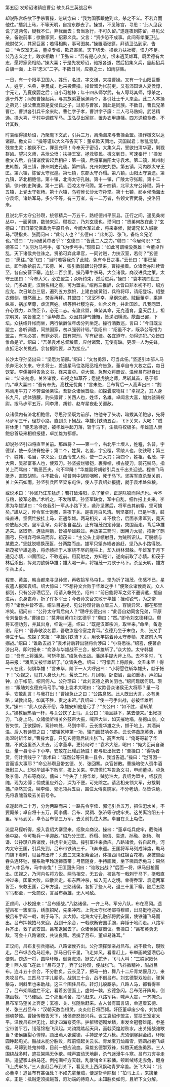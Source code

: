第五回 发矫诏诸镇应曹公 破关兵三英战吕布

却说陈宫临欲下手杀曹操，忽转念曰：“我为国家跟他到此，杀之不义。不若弃而他往。”插剑上马，不等天明，自投东郡去了。操觉，不见陈宫，寻思：“此人见我说了这两句，疑我不仁，弃我而去；吾当急行，不可久留。”遂连夜到陈留，寻见父亲，备说前事；欲散家资，招募义兵。父言：“资少恐不成事。此间有孝廉卫弘，疏财仗义，其家巨富；若得相助，事可图矣。”操置酒张筵，拜请卫弘到家，告曰：“今汉室无主，董卓专权，欺君害民，天下切齿。操欲力扶社稷，恨力不足。公乃忠义之士，敢求相助！”卫弘曰：“吾有是心久矣，恨未遇英雄耳。既孟德有大志，愿将家资相助。”操大喜；于是先发矫诏，驰报各道，然后招集义兵，竖起招兵白旗一面，上书“忠义”二字。不数日间，应募之士，如雨骈集。

一日，有一个阳平卫国人，姓乐，名进，字文谦，来投曹操。又有一个山阳巨鹿人，姓李，名典，字曼成，也来投曹操。操皆留为帐前吏。又有沛国谯人夏侯惇，字元让，乃夏侯婴之后；自小习枪棒；年十四从师学武，有人辱骂其师，惇杀之，逃于外方；闻知曹操起兵，与其族弟夏侯渊两个，各引壮士千人来会。此二人本操之弟兄：操父曹嵩原是夏侯氏之子，过房与曹家，因此是同族。不数日，曹氏兄弟曹仁、曹洪各引兵千余来助。曹仁字子孝，曹洪字子廉：二人弓马熟娴，武艺精通。操大喜，于村中调练军马。卫弘尽出家财，置办衣甲旗幡。四方送粮食者，不计其数。

时袁绍得操矫诏，乃聚麾下文武，引兵三万，离渤海来与曹操会盟。操作檄文以达诸郡。檄文曰：“操等谨以大义布告天下：董卓欺天罔地，灭国弑君；秽乱宫禁，残害生灵；狼戾不仁，罪恶充积！今奉天子密诏，大集义兵，誓欲扫清华夏，剿戮群凶。望兴义师，共泄公愤；扶持王室，拯救黎民。檄文到日，可速奉行！”操发檄文去后，各镇诸侯皆起兵相应：第一镇，后将军南阳太守袁术。第二镇，冀州刺史韩馥。第三镇，豫州刺史孔伷。第四镇，兖州刺史刘岱。第五镇，河内郡太守王匡。第六镇，陈留太守张邈。第七镇，东郡太守乔瑁。第八镇，山阳太守袁遗。第九镇，济北相鲍信。第十镇，北海太守孔融。第十一镇，广陵太守张超。第十二镇，徐州刺史陶谦。第十三镇，西凉太守马腾。第十四镇，北平太守公孙瓒。第十五镇，上党太守张杨。第十六镇，乌程侯长沙太守孙坚。第十七镇，祁乡侯渤海太守袁绍。诸路军马，多少不等，有三万者，有一二万者，各领文官武将，投洛阳来。

且说北平太守公孙瓒，统领精兵一万五千，路经德州平原县。正行之间，遥见桑树丛中，一面黄旗，数骑来迎。瓒视之，乃刘玄德也。瓒问曰：“贤弟何故在此？”玄德曰：“旧日蒙兄保备为平原县令，今闻大军过此，将来奉候，就请兄长入城歇马。”瓒指关、张而问曰：“此何人也？”玄德曰：“此关羽、张飞，备结义兄弟也。”瓒曰：“乃同破黄巾者乎？”玄德曰：“皆此二人之力。”瓒曰：“今居何职？”玄德答曰：“关羽为马弓手，张飞为步弓手。”瓒叹曰：“如此可谓埋没英雄！今董卓作乱，天下诸侯共往诛之。贤弟可弃此卑官，一同讨贼，力扶汉室，若何？”玄德曰：“愿往。”张飞曰：“当时若容我杀了此贼，免有今日之事。”云长曰：“事已至此，即当收拾前去。”玄德、关、张引数骑跟公孙瓒来，曹操接着。众诸侯亦陆续皆至，各自安营下寨，连接二百余里。操乃宰牛杀马，大会诸侯，商议进兵之策。太守王匡曰：“今奉大义，必立盟主；众听约束，然后进兵。”操曰：“袁本初四世三公，门多故吏，汉朝名相之裔，可为盟主。”绍再三推辞，众皆曰非本初不可，绍方应允。次日筑台三层，遍列五方旗帜，上建白旄黄钺，兵符将印，请绍登坛。绍整衣佩剑，慨然而上，焚香再拜。其盟曰：“汉室不幸，皇纲失统。贼臣董卓，乘衅纵害，祸加至尊，虐流百姓。绍等惧社稷沦丧，纠合义兵，并赴国难。凡我同盟，齐心戮力，以致臣节，必无二志。有渝此盟，俾坠其命，无克遗育。皇天后土，祖宗明灵，实皆鉴之！”读毕歃血。众因其辞气慷慨，皆涕泗横流。歃血已罢，下坛。众扶绍升帐而坐，两行依爵位年齿分列坐定。操行酒数巡，言曰：“今日既立盟主，各听调遣，同扶国家，勿以强弱计较。”袁绍曰：“绍虽不才，既承公等推为盟主，有功必赏，有罪必罚。国有常刑，军有纪律。各宜遵守，勿得违犯。”众皆曰惟命是听。绍曰：“吾弟袁术总督粮草，应付诸营，无使有缺。更须一人为先锋，直抵汜水关挑战。余各据险要，以为接应。”

长沙太守孙坚出曰：“坚愿为前部。”绍曰：“文台勇烈，可当此任。”坚遂引本部人马杀奔汜水关来。守关将士，差流星马往洛阳丞相府告急。董卓自专大权之后，每日饮宴。李儒接得告急文书，径来禀卓。卓大惊，急聚众将商议。温侯吕布挺身出曰：“父亲勿虑。关外诸侯，布视之如草芥；愿提虎狼之师，尽斩其首，悬于都门。”卓大喜曰：“吾有奉先，高枕无忧矣！”言未绝，吕布背后一人高声出曰：“割鸡焉用牛刀？不劳温侯亲往。吾斩众诸侯首级，如探囊取物耳！”卓视之，其人身长九尺，虎体狼腰，豹头猿臂；关西人也，姓华，名雄。卓闻言大喜，加为骁骑校尉。拨马步军五万，同李肃、胡轸、赵岑星夜赴关迎敌。

众诸侯内有济北相鲍信，寻思孙坚既为前部，怕他夺了头功，暗拨其弟鲍忠，先将马步军三千，径抄小路，直到关下搦战。华雄引铁骑五百，飞下关来，大喝：“贼将休走！”鲍忠急待退，被华雄手起刀落，斩于马下，生擒将校极多。华雄遣人赍鲍忠首级来相府报捷，卓加雄为都督。

却说孙坚引四将直至关前。那四将？——第一个，右北平土垠人，姓程，名普，字德谋，使一条铁脊蛇矛；第二个，姓黄，名盖，字公覆，零陵人也，使铁鞭；第三个，姓韩，名当，字义公，辽西令支人也，使一口大刀；第四个，姓祖，名茂，字大荣，吴郡富春人也，使双刀。孙坚披烂银铠，裹赤帻，横古锭刀，骑花鬃马，指关上而骂曰：“助恶匹夫，何不早降！”华雄副将胡轸引兵五千出关迎战。程普飞马挺矛，直取胡轸。斗不数合，程普刺中胡轸咽喉，死于马下。坚挥军直杀至关前，关上矢石如雨。孙坚引兵回至梁东屯住，使人于袁绍处报捷，就于袁术处催粮。

或说术曰：“孙坚乃江东猛虎；若打破洛阳，杀了董卓，正是除狼而得虎也。今不与粮，彼军必散。”术听之，不发粮草。孙坚军缺食，军中自乱，细作报上关来。李肃为华雄谋曰：“今夜我引一军从小路下关，袭孙坚寨后，将军击其前寨，坚可擒矣。”雄从之，传令军士饱餐，乘夜下关。是夜月白风清。到坚寨时，已是半夜，鼓噪直进。坚慌忙披挂上马，正遇华雄。两马相交，斗不数合，后面李肃军到，竟天价放起火来。坚军乱窜。众将各自混战，止有祖茂跟定孙坚，突围而走。背后华雄追来。坚取箭，连放两箭，皆被华雄躲过。再放第三箭时，因用力太猛，拽折了鹊画弓，只得弃弓纵马而奔。祖茂曰：“主公头上赤帻射目，为贼所识认。可脱帻与某戴之。”坚就脱帻换茂盔，分两路而走。雄军只望赤帻者追赶，坚乃从小路得脱。祖茂被华雄追急，将赤帻挂于人家烧不尽的庭柱上，却入树林潜躲。华雄军于月下遥见赤帻，四面围定，不敢近前。用箭射之，方知是计，遂向前取了赤帻。祖茂于林后杀出，挥双刀欲劈华雄；雄大喝一声，将祖茂一刀砍于马下。杀至天明，雄方引兵上关。

程普、黄盖、韩当都来寻见孙坚，再收拾军马屯扎。坚为折了祖茂，伤感不已，星夜遣人报知袁绍。绍大惊曰：“不想孙文台败于华雄之手！”便聚众诸侯商议。众人都到，只有公孙瓒后至，绍请入帐列坐。绍曰：“前日鲍将军之弟不遵调遣，擅自进兵，杀身丧命，折了许多军士；今者孙文台又败于华雄：挫动锐气，为之奈何？”诸侯并皆不语。绍举目遍视，见公孙瓒背后立着三人，容貌异常，都在那里冷笑。绍问曰：“公孙太守背后何人？”瓒呼玄德出曰：“此吾自幼同舍兄弟，平原令刘备是也。”曹操曰：“莫非破黄巾刘玄德乎？”瓒曰：“然。”即令刘玄德拜见。瓒将玄德功劳，并其出身，细说一遍。绍曰：“既是汉室宗派，取坐来。”命坐。备逊谢。绍曰：“吾非敬汝名爵，吾敬汝是帝室之胄耳。”玄德乃坐于末位，关、张叉手侍立于后。忽探子来报：“华雄引铁骑下关，用长竿挑着孙太守赤帻，来寨前大骂搦战。”绍曰：“谁敢去战？”袁术背后转出骁将俞涉曰：“小将愿往。”绍喜，便著俞涉出马。即时报来：“俞涉与华雄战不三合，被华雄斩了。”众大惊。太守韩馥曰：“吾有上将潘凤，可斩华雄。”绍急令出战。潘凤手提大斧上马。去不多时，飞马来报：“潘凤又被华雄斩了。”众皆失色。绍曰：“可惜吾上将颜良、文丑未至！得一人在此，何惧华雄！”言未毕，阶下一人大呼出曰：“小将愿往斩华雄头，献于帐下！”众视之，见其人身长九尺，髯长二尺，丹凤眼，卧蚕眉，面如重枣，声如巨钟，立于帐前。绍问何人。公孙瓒曰：“此刘玄德之弟关羽也。”绍问现居何职。瓒曰：“跟随刘玄德充马弓手。”帐上袁术大喝曰：“汝欺吾众诸侯无大将耶？量一弓手，安敢乱言！与我打出！”曹操急止之曰：“公路息怒。此人既出大言，必有勇略；试教出马，如其不胜，责之未迟。”袁绍曰：“使一弓手出战，必被华雄所笑。”操曰：“此人仪表不俗，华雄安知他是弓手？”关公曰：“如不胜，请斩某头。”操教酾热酒一杯，与关公饮了上马。关公曰：“酒且斟下，某去便来。”出帐提刀，飞身上马。众诸侯听得关外鼓声大振，喊声大举，如天摧地塌，岳撼山崩，众皆失惊。正欲探听，鸾铃响处，马到中军，云长提华雄之头，掷于地上。其酒尚温。后人有诗赞之曰：“威镇乾坤第一功，辕门画鼓响冬冬。云长停盏施英勇，酒尚温时斩华雄。”曹操大喜。只见玄德背后转出张飞，高声大叫：“俺哥哥斩了华雄，不就这里杀入关去，活拿董卓，更待何时！”袁术大怒，喝曰：“俺大臣尚自谦让，量一县令手下小卒，安敢在此耀武扬威！都与赶出帐去！”曹操曰：“得功者赏，何计贵贱乎？”袁术曰：“既然公等只重一县令，我当告退。”操曰：“岂可因一言而误大事耶？”命公孙瓒且带玄德、关、张回寨。众官皆散。曹操暗使人赍牛酒抚慰三人。却说华雄手下败军，报上关来。李肃慌忙写告急文书，申闻董卓。卓急聚李儒、吕布等商议。儒曰：“今失了上将华雄，贼势浩大。袁绍为盟主，绍叔袁隗，现为太傅；倘或里应外合，深为不便，可先除之。请丞相亲领大军，分拨剿捕。”卓然其说，唤李催、郭汜领兵五百，围住太傅袁隗家，不分老幼，尽皆诛绝，先将袁隗首级去关前号令。

卓遂起兵二十万，分为两路而来：一路先令李傕、郭汜引兵五万，把住汜水关，不要厮杀；卓自将十五万，同李儒、吕布、樊稠、张济等守虎牢关。这关离洛阳五十里。军马到关，卓令吕布领三万军，去关前扎住大寨。卓自在关上屯住。

流星马探听得，报入袁绍大寨里来。绍聚众商议。操曰：“董卓屯兵虎牢，截俺诸侯中路，今可勒兵一半迎敌。”绍乃分王匡、乔瑁、鲍信、袁遗、孙融、张杨、陶谦、公孙瓒八路诸侯，往虎牢关迎敌。操引军往来救应。八路诸侯，各自起兵。河内太守王匡，引兵先到。吕布带铁骑三千，飞奔来迎。王匡将军马列成阵势，勒马门旗下看时，见吕布出阵：头戴三叉束发紫金冠，体挂西川红锦百花袍，身披兽面吞头连环铠，腰系勒甲玲珑狮蛮带；弓箭随身，手持画戟，坐下嘶风赤兔马：果然是“人中吕布，马中赤兔”！王匡回头问曰：“谁敢出战？”后面一将，纵马挺枪而出。匡视之，乃河内名将方悦。两马相交，无五合，被吕布一戟刺于马下，挺戟直冲过来。匡军大败，四散奔走。布东西冲杀，如入无人之境。幸得乔瑁、袁遗两军皆至，来救王匡，吕布方退。三路诸侯，各折了些人马，退三十里下寨。随后五路军马都至，一处商议，言吕布英雄，无人可敌。

正虑间，小校报来：“吕布搦战。”八路诸侯，一齐上马。军分八队，布在高冈。遥望吕布一簇军马，绣旗招飐，先来冲阵。上党太守张杨部将穆顺，出马挺枪迎战，被吕布手起一戟，刺于马下。众大惊。北海太守孔融部将武安国，使铁锤飞马而出。吕布挥戟拍马来迎。战到十余合，一戟砍断安国手腕，弃锤于地而走。八路军兵齐出，救了武安国。吕布退回去了。众诸侯回寨商议。曹操曰：“吕布英勇无敌，可会十八路诸侯，共议良策。若擒了吕布，董卓易诛耳。”

正议间，吕布复引兵搦战。八路诸侯齐出。公孙瓒挥槊亲战吕布。战不数合，瓒败走。吕布纵赤兔马赶来。那马日行千里，飞走如风。看看赶上，布举画戟望瓒后心便刺。傍边一将，圆睁环眼，倒竖虎须，挺丈八蛇矛，飞马大叫：“三姓家奴休走！燕人张飞在此！”吕布见了，弃了公孙瓒，便战张飞。飞抖擞精神，酣战吕布。连斗五十余合，不分胜负。云长见了，把马一拍，舞八十二斤青龙偃月刀，来夹攻吕布。三匹马丁字儿厮杀。战到三十合，战不倒吕布。刘玄德掣双股剑，骤黄鬃马，刺斜里也来助战。这三个围住吕布。转灯儿般厮杀。八路人马，都看得呆了。吕布架隔遮拦不定，看着玄德面上，虚刺一戟，玄德急闪。吕布荡开阵角，倒拖画戟，飞马便回。三个那里肯舍，拍马赶来。八路军兵，喊声大震，一齐掩杀。吕布军马望关上奔走；玄德、关、张随后赶来。古人曾有篇言语，单道着玄德、关、张三战吕布：“汉朝天数当桓灵，炎炎红日将西倾。奸臣董卓废少帝，刘协懦弱魂梦惊。曹操传檄告天下，诸侯奋怒皆兴兵。议立袁绍作盟主，誓扶王室定太平。温侯吕布世无比，雄才四海夸英伟。护躯银铠砌龙鳞，束发金冠簪雉尾。参差宝带兽平吞，错落锦袍飞凤起。龙驹跳踏起天风，画戟荧煌射秋水。出关搦战谁敢当？诸侯胆裂心惶惶。踊出燕人张冀德，手持蛇矛丈八枪。虎须倒竖翻金线，环眼圆睁起电光。酣战未能分胜败，阵前恼起关云长。青龙宝刀灿霜雪，鹦鹉战袍飞蛱蝶。马蹄到处鬼神嚎，目前一怒应流血。枭雄玄德掣双锋，抖擞天威施勇烈。三人围绕战多时，遮拦架隔无休歇。喊声震动天地翻，杀气迷漫牛斗寒。吕布力穷寻走路，遥望家山拍马还。倒拖画杆方天戟，乱散销金五彩幡。顿断绒绦走赤兔，翻身飞上虎牢关。”三人直赶吕布到关下，看见关上西风飘动青罗伞盖。张飞大叫：“此必董卓！追吕布有甚强处？不如先拿董贼，便是斩草除根！”拍马上关，来擒董卓。正是：擒贼定须擒贼首，奇功端的待奇人。未知胜负如何，且听下文分解。

